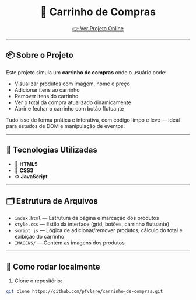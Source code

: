 <h1 align="center">🛒 Carrinho de Compras</h1>


<p align="center">
  <a href="https://carrinho-de-compras-taupe.vercel.app/" target="_blank">
    👉 Ver Projeto Online
  </a>
</p>

---

## 📦 Sobre o Projeto

Este projeto simula um **carrinho de compras** onde o usuário pode:

- Visualizar produtos com imagem, nome e preço  
- Adicionar itens ao carrinho  
- Remover itens do carrinho  
- Ver o total da compra atualizado dinamicamente  
- Abrir e fechar o carrinho com botão flutuante  

Tudo isso de forma prática e interativa, com código limpo e leve — ideal para estudos de DOM e manipulação de eventos.

---

## 🧠 Tecnologias Utilizadas

- 🧱 **HTML5**
- 🎨 **CSS3**
- ⚙️ **JavaScript**

---

## 🗂️ Estrutura de Arquivos

- `index.html` — Estrutura da página e marcação dos produtos  
- `style.css` — Estilo da interface (grid, botões, carrinho flutuante)  
- `script.js` — Lógica de adicionar/remover produtos, cálculo do total e exibição do carrinho  
- `IMAGENS/` — Contém as imagens dos produtos

---

## 🚀 Como rodar localmente

1. Clone o repositório:

```bash
git clone https://github.com/pfvlare/carrinho-de-compras.git
